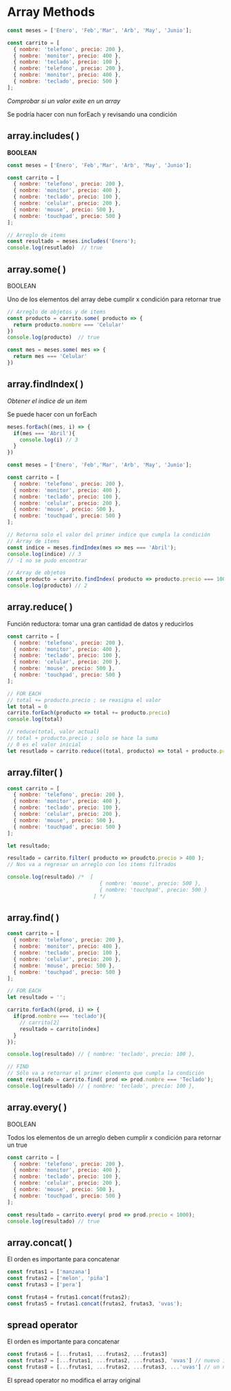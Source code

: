 # Array Methods

```js
const meses = ['Enero', 'Feb','Mar', 'Arb', 'May', 'Junio'];

const carrito = [
  { nombre: 'telefono', precio: 200 },
  { nombre: 'monitor', precio: 400 },
  { nombre: 'teclado', precio: 100 },
  { nombre: 'telefono', precio: 200 },
  { nombre: 'monitor', precio: 400 },
  { nombre: 'teclado', precio: 500 }
];
```
*Comprobar si un valor exite en un array*

Se podría hacer con nun forEach y revisando una  condición

## **array.includes( )**

**BOOLEAN**

```js
const meses = ['Enero', 'Feb','Mar', 'Arb', 'May', 'Junio'];

const carrito = [
  { nombre: 'telefono', precio: 200 },
  { nombre: 'monitor', precio: 400 },
  { nombre: 'teclado', precio: 100 },
  { nombre: 'celular', precio: 200 },
  { nombre: 'mouse', precio: 500 },
  { nombre: 'touchpad', precio: 500 }
];

// Arreglo de items
const resultado = meses.includes('Enero');
console.log(resutlado)  // true
```

## **array.some( )**
BOOLEAN

Uno de los elementos del array debe cumplir x condición para retornar true
```js
// Arreglo de objetos y de items
const producto = carrito.some( producto => { 
  return producto.nombre === 'Celular'
})
console.log(producto)  // true

const mes = meses.some( mes => { 
  return mes === 'Celular'
})
```


## **array.findIndex( )**

*Obtener el indice de un item* 

Se puede hacer con un forEach
```js
meses.forEach((mes, i) => {
  if(mes === 'Abril'){
    console.log(i) // 3
  }
})
```
```js
const meses = ['Enero', 'Feb','Mar', 'Arb', 'May', 'Junio'];

const carrito = [
  { nombre: 'telefono', precio: 200 },
  { nombre: 'monitor', precio: 400 },
  { nombre: 'teclado', precio: 100 },
  { nombre: 'celular', precio: 200 },
  { nombre: 'mouse', precio: 500 },
  { nombre: 'touchpad', precio: 500 }
];

// Retorna solo el valor del primer indice que cumpla la condición
// Array de items
const indice = meses.findIndex(mes => mes === 'Abril');
console.log(indice) // 3
// -1 no se pudo encontrar

// Array de objetos
const producto = carrito.findIndex( producto => producto.precio === 100 )
console.log(producto) // 2
```

## **array.reduce( )**

Función reductora: tomar una gran cantidad de datos y reducirlos

```js
const carrito = [
  { nombre: 'telefono', precio: 200 },
  { nombre: 'monitor', precio: 400 },
  { nombre: 'teclado', precio: 100 },
  { nombre: 'celular', precio: 200 },
  { nombre: 'mouse', precio: 500 },
  { nombre: 'touchpad', precio: 500 }
];

// FOR EACH
// total += producto.precio ; se reasigna el valor
let total = 0
carrito.forEach(producto => total += producto.precio)
console.log(total)

// reduce(total, valor actual)
// total + producto.precio ; solo se hace la suma 
// 0 es el valor inicial
let resutlado = carrito.reduce((total, producto) => total + producto.precio, 0 )
```

## **array.filter( )**

```js
const carrito = [
  { nombre: 'telefono', precio: 200 },
  { nombre: 'monitor', precio: 400 },
  { nombre: 'teclado', precio: 100 },
  { nombre: 'celular', precio: 200 },
  { nombre: 'mouse', precio: 500 },
  { nombre: 'touchpad', precio: 500 }
];

let resultado;

resultado = carrito.filter( producto => proudcto.precio > 400 );
// Nos va a regresar un arreglo con los items filtrados

console.log(resultado) /*  [
                              { nombre: 'mouse', precio: 500 },
                              { nombre: 'touchpad', precio: 500 }
                            ] */

```

## **array.find( )**

```js
const carrito = [
  { nombre: 'telefono', precio: 200 },
  { nombre: 'monitor', precio: 400 },
  { nombre: 'teclado', precio: 100 },
  { nombre: 'celular', precio: 200 },
  { nombre: 'mouse', precio: 500 },
  { nombre: 'touchpad', precio: 500 }
];

// FOR EACH
let resultado = '';

carrito.forEach((prod, i) => {
  if(prod.nombre === 'teclado'){
    // carrito[2]
    resultado = carrito[index]
  }
});

console.log(resultado) // { nombre: 'teclado', precio: 100 },

// FIND
// Sólo va a retornar el primer elemento que cumpla la condición
const resultado = carrito.find( prod => prod.nombre === 'Teclado');
console.log(resultado) // { nombre: 'teclado', precio: 100 },

```
## **array.every( )**

BOOLEAN

Todos los elementos de un arreglo deben cumplir x condición para retornar un true
```js
const carrito = [
  { nombre: 'telefono', precio: 200 },
  { nombre: 'monitor', precio: 400 },
  { nombre: 'teclado', precio: 100 },
  { nombre: 'celular', precio: 200 },
  { nombre: 'mouse', precio: 500 },
  { nombre: 'touchpad', precio: 500 }
];

const resultado = carrito.every( prod => prod.precio < 1000);
console.log(resultado) // true
```

## **array.concat( )**

El orden es importante para concatenar

```js
const frutas1 = ['manzana']
const frutas2 = ['melon', 'piña']
const frutas3 = ['pera']

const frutas4 = frutas1.concat(frutas2);
const frutas5 = frutas1.concat(frutas2, frutas3, 'uvas');
```

## **spread operator**

El orden es importante para concatenar

```js
const frutas6 = [...frutas1, ...frutas2, ...frutas3]
const frutas7 = [...frutas1, ...frutas2, ...frutas3, 'uvas'] // nuevo item del array 'uvas'
const frutas8 = [...frutas1, ...frutas2, ...frutas3, ...'uvas'] // un nuevo item por cada letra de 'uvas'
```

El spread operator no modifica el array original

